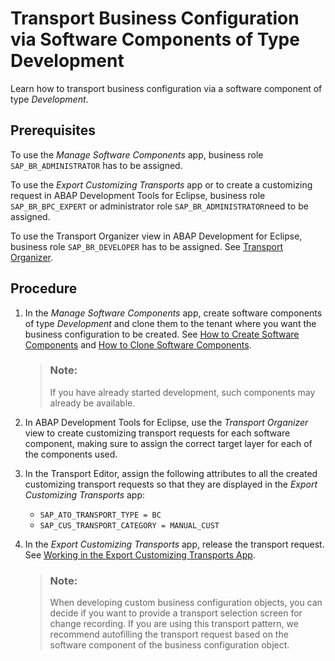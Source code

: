 <!-- loiod801854c951340c396d6cc1900fcaf57 -->

# Transport Business Configuration via Software Components of Type Development

Learn how to transport business configuration via a software component of type *Development*.



<a name="loiod801854c951340c396d6cc1900fcaf57__prereq_vfk_yjw_wsb"/>

## Prerequisites

To use the *Manage Software Components* app, business role `SAP_BR_ADMINISTRATOR` has to be assigned.

To use the *Export Customizing Transports* app or to create a customizing request in ABAP Development Tools for Eclipse, business role `SAP_BR_BPC_EXPERT` or administrator role `SAP_BR_ADMINISTRATOR`need to be assigned.

To use the Transport Organizer view in ABAP Development for Eclipse, business role `SAP_BR_DEVELOPER` has to be assigned. See [Transport Organizer](https://help.sap.com/docs/btp/sap-abap-development-user-guide/transport-organizer?version=Cloud).



<a name="loiod801854c951340c396d6cc1900fcaf57__steps_wfk_yjw_wsb"/>

## Procedure

1.  In the *Manage Software Components* app, create software components of type *Development* and clone them to the tenant where you want the business configuration to be created. See [How to Create Software Components](https://help.sap.com/docs/btp/sap-business-technology-platform/how-to-create-software-components?version=Cloud) and [How to Clone Software Components](https://help.sap.com/docs/btp/sap-business-technology-platform/how-to-clone-software-components?version=Cloud).

    > ### Note:  
    > If you have already started development, such components may already be available.

2.  In ABAP Development Tools for Eclipse, use the *Transport Organizer* view to create customizing transport requests for each software component, making sure to assign the correct target layer for each of the components used.

3.  In the Transport Editor, assign the following attributes to all the created customizing transport requests so that they are displayed in the *Export Customizing Transports* app:

    -   `SAP_ATO_TRANSPORT_TYPE = BC`
    -   `SAP_CUS_TRANSPORT_CATEGORY = MANUAL_CUST`

4.  In the *Export Customizing Transports* app, release the transport request. See [Working in the Export Customizing Transports App](https://help.sap.com/docs/btp/sap-business-technology-platform/working-in-export-customizing-transports-app?version=Cloud).

    > ### Note:  
    > When developing custom business configuration objects, you can decide if you want to provide a transport selection screen for change recording. If you are using this transport pattern, we recommend autofilling the transport request based on the software component of the business configuration object.


